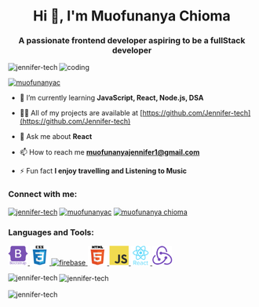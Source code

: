 <h1 align="center">Hi 👋, I'm Muofunanya Chioma</h1>
<h3 align="center">A passionate frontend developer aspiring to be a fullStack developer</h3>
<img align="right" alt="coding" width="400" src="https://cdn.dribbble.com/users/4055494/screenshots/15215756/media/d2b66c4ca0192aa26d103448b3d1518b.gif">

<p align="left"> <img src="https://komarev.com/ghpvc/?username=jennifer-tech&label=Profile%20views&color=0e75b6&style=flat" alt="jennifer-tech" /> </p>

<p align="left"> <a href="https://twitter.com/muofunanyac" target="blank"><img src="https://img.shields.io/twitter/follow/muofunanyac?logo=twitter&style=for-the-badge" alt="muofunanyac" /></a> </p>

- 🌱 I’m currently learning **JavaScript, React, Node.js, DSA**

- 👨‍💻 All of my projects are available at [https://github.com/Jennifer-tech](https://github.com/Jennifer-tech)

- 💬 Ask me about **React**

- 📫 How to reach me **muofunanyajennifer1@gmail.com**

- ⚡ Fun fact **I enjoy travelling and Listening to Music**

<h3 align="left">Connect with me:</h3>
<p align="left">
<a href="https://codepen.io/jennifer-tech" target="blank"><img align="center" src="https://raw.githubusercontent.com/rahuldkjain/github-profile-readme-generator/master/src/images/icons/Social/codepen.svg" alt="jennifer-tech" height="30" width="40" /></a>
<a href="https://twitter.com/muofunanyac" target="blank"><img align="center" src="https://raw.githubusercontent.com/rahuldkjain/github-profile-readme-generator/master/src/images/icons/Social/twitter.svg" alt="muofunanyac" height="30" width="40" /></a>
<a href="https://linkedin.com/in/muofunanya chioma" target="blank"><img align="center" src="https://raw.githubusercontent.com/rahuldkjain/github-profile-readme-generator/master/src/images/icons/Social/linked-in-alt.svg" alt="muofunanya chioma" height="30" width="40" /></a>
</p>

<h3 align="left">Languages and Tools:</h3>
<p align="left"> <a href="https://getbootstrap.com" target="_blank" rel="noreferrer"> <img src="https://raw.githubusercontent.com/devicons/devicon/master/icons/bootstrap/bootstrap-plain-wordmark.svg" alt="bootstrap" width="40" height="40"/> </a> <a href="https://www.w3schools.com/css/" target="_blank" rel="noreferrer"> <img src="https://raw.githubusercontent.com/devicons/devicon/master/icons/css3/css3-original-wordmark.svg" alt="css3" width="40" height="40"/> </a> <a href="https://firebase.google.com/" target="_blank" rel="noreferrer"> <img src="https://www.vectorlogo.zone/logos/firebase/firebase-icon.svg" alt="firebase" width="40" height="40"/> </a> <a href="https://www.w3.org/html/" target="_blank" rel="noreferrer"> <img src="https://raw.githubusercontent.com/devicons/devicon/master/icons/html5/html5-original-wordmark.svg" alt="html5" width="40" height="40"/> </a> <a href="https://developer.mozilla.org/en-US/docs/Web/JavaScript" target="_blank" rel="noreferrer"> <img src="https://raw.githubusercontent.com/devicons/devicon/master/icons/javascript/javascript-original.svg" alt="javascript" width="40" height="40"/> </a> <a href="https://reactjs.org/" target="_blank" rel="noreferrer"> <img src="https://raw.githubusercontent.com/devicons/devicon/master/icons/react/react-original-wordmark.svg" alt="react" width="40" height="40"/> </a> <a href="https://redux.js.org" target="_blank" rel="noreferrer"> <img src="https://raw.githubusercontent.com/devicons/devicon/master/icons/redux/redux-original.svg" alt="redux" width="40" height="40"/> </a> </p>

<p><img align="left" src="https://github-readme-stats.vercel.app/api/top-langs?username=jennifer-tech&show_icons=true&locale=en&layout=compact" alt="jennifer-tech" /></p>

<p>&nbsp;<img align="center" src="https://github-readme-stats.vercel.app/api?username=jennifer-tech&show_icons=true&locale=en" alt="jennifer-tech" /></p>

<p><img align="center" src="https://github-readme-streak-stats.herokuapp.com/?user=jennifer-tech&" alt="jennifer-tech" /></p>
